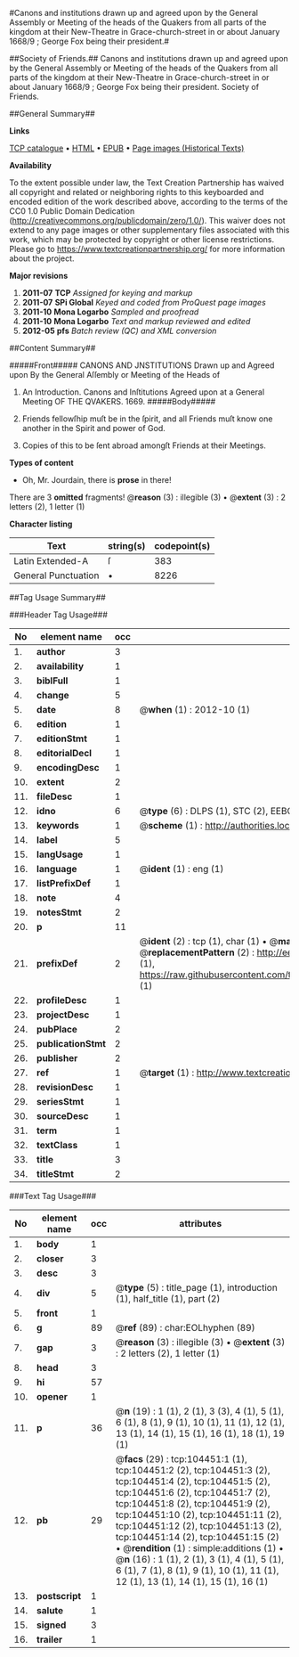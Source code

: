 #Canons and institutions drawn up and agreed upon by the General Assembly or Meeting of the heads of the Quakers from all parts of the kingdom at their New-Theatre in Grace-church-street in or about January 1668/9 ; George Fox being their president.#

##Society of Friends.##
Canons and institutions drawn up and agreed upon by the General Assembly or Meeting of the heads of the Quakers from all parts of the kingdom at their New-Theatre in Grace-church-street in or about January 1668/9 ; George Fox being their president.
Society of Friends.

##General Summary##

**Links**

[TCP catalogue](http://www.ota.ox.ac.uk/tcp/)  • 
[HTML](http://tei.it.ox.ac.uk/tcp/Texts-HTML/free/A40/A40127.html)  • 
[EPUB](http://tei.it.ox.ac.uk/tcp/Texts-EPUB/free/A40/A40127.epub) • 
[Page images (Historical Texts)](https://historicaltexts.jisc.ac.uk/eebo-15699663e)

**Availability**

To the extent possible under law, the Text Creation Partnership has waived all copyright and related or neighboring rights to this keyboarded and encoded edition of the work described above, according to the terms of the CC0 1.0 Public Domain Dedication (http://creativecommons.org/publicdomain/zero/1.0/). This waiver does not extend to any page images or other supplementary files associated with this work, which may be protected by copyright or other license restrictions. Please go to https://www.textcreationpartnership.org/ for more information about the project.

**Major revisions**

1. __2011-07__ __TCP__ *Assigned for keying and markup*
1. __2011-07__ __SPi Global__ *Keyed and coded from ProQuest page images*
1. __2011-10__ __Mona Logarbo__ *Sampled and proofread*
1. __2011-10__ __Mona Logarbo__ *Text and markup reviewed and edited*
1. __2012-05__ __pfs__ *Batch review (QC) and XML conversion*

##Content Summary##

#####Front#####
CANONS AND JNSTITUTIONS Drawn up and Agreed upon By the General Aſſembly or Meeting of the Heads of 
1. An Introduction.
Canons and Inſtitutions Agreed upon at a General Meeting OF THE QVAKERS. 1669.
#####Body#####

1. Friends fellowſhip muſt be in the ſpirit, and all Friends muſt know one another in the Spirit and power of God.

1. Copies of this to be ſent abroad amongſt Friends at their Meetings.

**Types of content**

  * Oh, Mr. Jourdain, there is **prose** in there!

There are 3 **omitted** fragments! 
 @__reason__ (3) : illegible (3)  •  @__extent__ (3) : 2 letters (2), 1 letter (1)

**Character listing**


|Text|string(s)|codepoint(s)|
|---|---|---|
|Latin Extended-A|ſ|383|
|General Punctuation|•|8226|

##Tag Usage Summary##

###Header Tag Usage###

|No|element name|occ|attributes|
|---|---|---|---|
|1.|__author__|3||
|2.|__availability__|1||
|3.|__biblFull__|1||
|4.|__change__|5||
|5.|__date__|8| @__when__ (1) : 2012-10 (1)|
|6.|__edition__|1||
|7.|__editionStmt__|1||
|8.|__editorialDecl__|1||
|9.|__encodingDesc__|1||
|10.|__extent__|2||
|11.|__fileDesc__|1||
|12.|__idno__|6| @__type__ (6) : DLPS (1), STC (2), EEBO-CITATION (1), OCLC (1), VID (1)|
|13.|__keywords__|1| @__scheme__ (1) : http://authorities.loc.gov/ (1)|
|14.|__label__|5||
|15.|__langUsage__|1||
|16.|__language__|1| @__ident__ (1) : eng (1)|
|17.|__listPrefixDef__|1||
|18.|__note__|4||
|19.|__notesStmt__|2||
|20.|__p__|11||
|21.|__prefixDef__|2| @__ident__ (2) : tcp (1), char (1)  •  @__matchPattern__ (2) : ([0-9\-]+):([0-9IVX]+) (1), (.+) (1)  •  @__replacementPattern__ (2) : http://eebo.chadwyck.com/downloadtiff?vid=$1&page=$2 (1), https://raw.githubusercontent.com/textcreationpartnership/Texts/master/tcpchars.xml#$1 (1)|
|22.|__profileDesc__|1||
|23.|__projectDesc__|1||
|24.|__pubPlace__|2||
|25.|__publicationStmt__|2||
|26.|__publisher__|2||
|27.|__ref__|1| @__target__ (1) : http://www.textcreationpartnership.org/docs/. (1)|
|28.|__revisionDesc__|1||
|29.|__seriesStmt__|1||
|30.|__sourceDesc__|1||
|31.|__term__|1||
|32.|__textClass__|1||
|33.|__title__|3||
|34.|__titleStmt__|2||


###Text Tag Usage###

|No|element name|occ|attributes|
|---|---|---|---|
|1.|__body__|1||
|2.|__closer__|3||
|3.|__desc__|3||
|4.|__div__|5| @__type__ (5) : title_page (1), introduction (1), half_title (1), part (2)|
|5.|__front__|1||
|6.|__g__|89| @__ref__ (89) : char:EOLhyphen (89)|
|7.|__gap__|3| @__reason__ (3) : illegible (3)  •  @__extent__ (3) : 2 letters (2), 1 letter (1)|
|8.|__head__|3||
|9.|__hi__|57||
|10.|__opener__|1||
|11.|__p__|36| @__n__ (19) : 1 (1), 2 (1), 3 (3), 4 (1), 5 (1), 6 (1), 8 (1), 9 (1), 10 (1), 11 (1), 12 (1), 13 (1), 14 (1), 15 (1), 16 (1), 18 (1), 19 (1)|
|12.|__pb__|29| @__facs__ (29) : tcp:104451:1 (1), tcp:104451:2 (2), tcp:104451:3 (2), tcp:104451:4 (2), tcp:104451:5 (2), tcp:104451:6 (2), tcp:104451:7 (2), tcp:104451:8 (2), tcp:104451:9 (2), tcp:104451:10 (2), tcp:104451:11 (2), tcp:104451:12 (2), tcp:104451:13 (2), tcp:104451:14 (2), tcp:104451:15 (2)  •  @__rendition__ (1) : simple:additions (1)  •  @__n__ (16) : 1 (1), 2 (1), 3 (1), 4 (1), 5 (1), 6 (1), 7 (1), 8 (1), 9 (1), 10 (1), 11 (1), 12 (1), 13 (1), 14 (1), 15 (1), 16 (1)|
|13.|__postscript__|1||
|14.|__salute__|1||
|15.|__signed__|3||
|16.|__trailer__|1||
